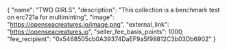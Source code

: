 {
  "name": "TWO GIRLS",
  "description": "This collection is a benchmark test on erc721a for multiminting",
  "image": "https://openseacreatures.io/image.png",
  "external_link": "https://openseacreatures.io",
  "seller_fee_basis_points": 1000,
  "fee_recipient": "0x5468505cb0A39374DaEF9a5f98812C3b03Db6902"
}
